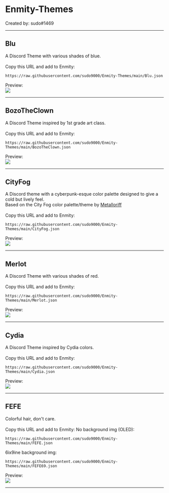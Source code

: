 # Enmity-Themes

Created by: sudo#1469

- - - -

## Blu
A Discord Theme with various shades of blue.<br>
<br>
Copy this URL and add to Enmity:
```
https://raw.githubusercontent.com/sudo9000/Enmity-Themes/main/Blu.json
```
Preview:<br>
![](/.assets/images/blu.png)

- - - -

## BozoTheClown
A Discord Theme inspired by 1st grade art class.<br>
<br>
Copy this URL and add to Enmity:
```
https://raw.githubusercontent.com/sudo9000/Enmity-Themes/main/BozoTheClown.json
```
Preview:<br>
![](/.assets/images/bozotheclown.png)

- - - -

## CityFog
A Discord theme with a cyberpunk-esque color palette designed to give a cold but lively feel.<br>
Based on the City Fog color palette/theme by [Metalloriff](https://metalloriff.github.io/city-fog)<br>
<br>
Copy this URL and add to Enmity:
```
https://raw.githubusercontent.com/sudo9000/Enmity-Themes/main/CityFog.json
```
Preview:<br>
![](/.assets/images/cityfog.png)

- - - -

## Merlot
A Discord Theme with various shades of red.<br>
<br>
Copy this URL and add to Enmity:
```
https://raw.githubusercontent.com/sudo9000/Enmity-Themes/main/Merlot.json
```
Preview:<br>
![](/.assets/images/merlot.png)

- - - -

## Cydia
A Discord Theme inspired by Cydia colors.<br>
<br>
Copy this URL and add to Enmity:
```
https://raw.githubusercontent.com/sudo9000/Enmity-Themes/main/Cydia.json
```
Preview:<br>
![](/.assets/images/cydia.png)

- - - -

## FEFE
Colorful hair, don't care.<br>
<br>
Copy this URL and add to Enmity:
No background img (OLED):
```
https://raw.githubusercontent.com/sudo9000/Enmity-Themes/main/FEFE.json
```
6ix9ine background img:
```
https://raw.githubusercontent.com/sudo9000/Enmity-Themes/main/FEFE69.json
```
Preview:<br>
![](/.assets/images/fefe.png)

- - - -
